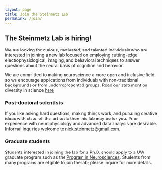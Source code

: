 ```yaml
---
layout: page
title: Join the Steinmetz Lab
permalink: /join/
---
```


<h2>The Steinmetz Lab is hiring!</h2>

We are looking for curious, motivated, and talented individuals who are interested in joining a new lab focused on employing cutting-edge electrophysiological, imaging, and behavioral techniques to answer questions about the neural basis of cognition and behavior.

<p> We are committed to making neuroscience a more open and inclusive field, so we encourage applications from individuals with non-traditional backgrounds or from underrepresented groups. Read our statement on diversity in science <a href="/dei/">here</a></p>

<p><h3>Post-doctoral scientists</h3>

If you like asking hard questions, making things work, and pursuing creative ideas with state-of-the-art tools then this lab may be for you. Prior experience with neurophysiology and advanced data analysis are desirable. Informal inquiries welcome to nick.steinmetz@gmail.com. 

<!--<p><h3>Research Scientist with the International Brain Lab</h3>

The Steinmetz Lab at the University of Washington in Seattle and the <a href="https://www.internationalbrainlab.com/">International Brain Lab</a> are seeking a research scientist to join our global collaboration. Read more and apply <a href="/ibl_scientist/">here</a>.  -->

<!--<p><h3>Research technician / laboratory manager</h3>

We are looking for a bright, conscientious individual to work as a technician and laboratory manager. Responsibilities will include mouse handling and training, colony management, histological preparations, viral injections, and other laboratory tasks. Ability to build and troubleshoot hardware and software systems is highly desirable. There will be opportunities to use or develop skills in advanced experimental procedures such as brain clearing, electrophysiology, and/or imaging as well as in data science and analysis, according to ability and interest. We would ideally like someone able to make a two year commitment and able to start in late 2020. Please apply <a href="https://uwhires.admin.washington.edu/ENG/Candidates/default.cfm?szCategory=jobprofile&szOrderID=183661">here</a> if you're just getting started in this field, or <a href="https://uwhires.admin.washington.edu/ENG/Candidates/default.cfm?szCategory=jobprofile&szOrderID=183664">here</a> if you have more experience and skills, as described in the post. -->

<!-- <p><h3>Research technician</h3>

We are looking for a technician at the undergraduate or post-baccalaureate level. Responsibilities will include mouse handling and training, histological preparations, viral injections, and other laboratory tasks. There will be opportunities to use or develop skills in advanced experimental procedures such as brain clearing, electrophysiology, and/or imaging as well as in data science and analysis, according to ability and interest. Please send a CV and a short statement of your interests and goals to nick.steinmetz@gmail.com. We would ideally like someone able to commit at least 8 hours per week. -->

<p><h3>Graduate students</h3>

Students interested in joining the lab for a Ph.D. should apply to a UW graduate program such as the <a href="http://depts.washington.edu/neurogrd/">Program in Neurosciences</a>. Students from many programs are eligible to join the lab; please inquire for more details.
